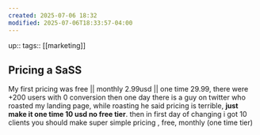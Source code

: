 ```yaml
---
created: 2025-07-06 18:32
modified: 2025-07-06T18:33:57-04:00
---
```

up:: 
tags:: [[marketing]]
## Pricing a SaSS

My first pricing was free || monthly 2.99usd || one time 29.99, there were +200 users with 0 conversion
then one day there is a guy on twitter who roasted my landing page, while roasting he said pricing is terrible, **just make it one time 10 usd no free tier**. then in first day of changing i got 10 clients
you should make  super simple pricing ,
free, monthly (one time tier)

